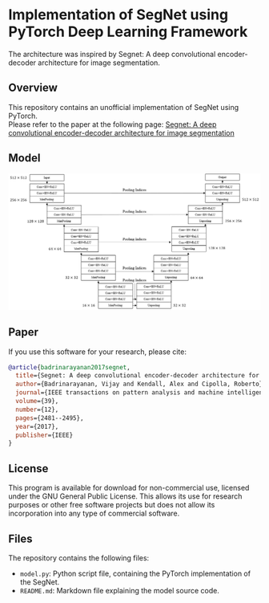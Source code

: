 
# Implementation of SegNet using PyTorch Deep Learning Framework
 
The architecture was inspired by Segnet: A deep convolutional encoder-decoder architecture for image segmentation. 

## Overview
This repository contains an unofficial implementation of SegNet using PyTorch.<br/>
Please refer to the paper at the following page: 
[Segnet: A deep convolutional encoder-decoder architecture for image segmentation](https://ieeexplore.ieee.org/abstract/document/7803544/ "Visit")

## Model
![Local Image](SegNet.png "SegNet")
## Paper
If you use this software for your research, please cite:

```bibtex
@article{badrinarayanan2017segnet,
  title={Segnet: A deep convolutional encoder-decoder architecture for image segmentation},
  author={Badrinarayanan, Vijay and Kendall, Alex and Cipolla, Roberto},
  journal={IEEE transactions on pattern analysis and machine intelligence},
  volume={39},
  number={12},
  pages={2481--2495},
  year={2017},
  publisher={IEEE}
}
```

## License
This program is available for download for non-commercial use, licensed under the GNU General Public License. This allows its use for research purposes or other free software projects but does not allow its incorporation into any type of commercial software.

## Files
The repository contains the following files:

- `model.py`: Python script file, containing the PyTorch implementation of the SegNet.
- `README.md`: Markdown file explaining the model source code.
